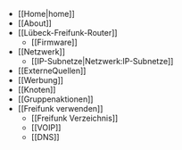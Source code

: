  * [[Home|home]]
 * [[About]]
 * [[Lübeck-Freifunk-Router]]
   * [[Firmware]]
 * [[Netzwerk]]
   * [[IP-Subnetze|Netzwerk:IP-Subnetze]]
 * [[ExterneQuellen]]
 * [[Werbung]]
 * [[Knoten]]
 * [[Gruppenaktionen]]
 * [[Freifunk verwenden]]
   * [[Freifunk Verzeichnis]]
   * [[VOIP]]
   * [[DNS]]